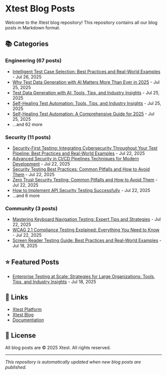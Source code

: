 # Xtest Blog Posts

Welcome to the Xtest blog repository! This repository contains all our blog posts in Markdown format.

## 📚 Categories

### Engineering (67 posts)

- [Intelligent Test Case Selection: Best Practices and Real-World Examples](posts/2025/2025-07-26-intelligent-test-case-selection-best-practices-and-real-world-examples.md) - Jul 26, 2025
- [Why Test Data Generation with AI Matters More Than Ever in 2025](posts/2025/2025-07-25-why-test-data-generation-with-ai-matters-more-than-ever-in-2025.md) - Jul 25, 2025
- [Test Data Generation with AI: Tools, Tips, and Industry Insights](posts/2025/2025-07-25-test-data-generation-with-ai-tools-tips-and-industry-insights.md) - Jul 25, 2025
- [Self-Healing Test Automation: Tools, Tips, and Industry Insights](posts/2025/2025-07-25-self-healing-test-automation-tools-tips-and-industry-insights.md) - Jul 25, 2025
- [Self-Healing Test Automation: A Comprehensive Guide for 2025](posts/2025/2025-07-25-self-healing-test-automation-a-comprehensive-guide-for-2025.md) - Jul 25, 2025
- ...and 62 more

### Security (11 posts)

- [Security-First Testing: Integrating Cybersecurity Throughout Your Test Pipeline: Best Practices and Real-World Examples](posts/2025/2025-07-22-security-first-testing-integrating-cybersecurity-throughout-your-test-pipeline-best-practices-and-real-world-examples.md) - Jul 22, 2025
- [Advanced Security in CI/CD Pipelines Techniques for Modern Development](posts/2025/2025-07-22-advanced-security-in-cicd-pipelines-techniques-for-modern-development.md) - Jul 22, 2025
- [Security Testing Best Practices: Common Pitfalls and How to Avoid Them](posts/2025/2025-07-22-security-testing-best-practices-common-pitfalls-and-how-to-avoid-them.md) - Jul 22, 2025
- [Zero Trust Security Testing: Common Pitfalls and How to Avoid Them](posts/2025/2025-07-22-zero-trust-security-testing-common-pitfalls-and-how-to-avoid-them.md) - Jul 22, 2025
- [How to Implement API Security Testing Successfully](posts/2025/2025-07-22-how-to-implement-api-security-testing-successfully.md) - Jul 22, 2025
- ...and 6 more

### Community (3 posts)

- [Mastering Keyboard Navigation Testing: Expert Tips and Strategies](posts/2025/2025-07-22-mastering-keyboard-navigation-testing-expert-tips-and-strategies.md) - Jul 22, 2025
- [WCAG 2.1 Compliance Testing Explained: Everything You Need to Know](posts/2025/2025-07-22-wcag-21-compliance-testing-explained-everything-you-need-to-know.md) - Jul 22, 2025
- [Screen Reader Testing Guide: Best Practices and Real-World Examples](posts/2025/2025-07-18-screen-reader-testing-guide-best-practices-and-real-world-examples.md) - Jul 18, 2025

## ⭐ Featured Posts

- [Enterprise Testing at Scale: Strategies for Large Organizations: Tools, Tips, and Industry Insights](posts/2025/2025-07-18-enterprise-testing-at-scale-strategies-for-large-organizations-tools-tips-and-industry-insights.md) - Jul 18, 2025

## 🔗 Links

- [Xtest Platform](https://xtest.io)
- [Xtest Blog](https://xtest.io/blog)
- [Documentation](https://xtest.io/docs)

## 📝 License

All blog posts are © 2025 Xtest. All rights reserved.

---

*This repository is automatically updated when new blog posts are published.*
